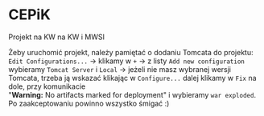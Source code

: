 # CEPiK

Projekt na KW na KW i MWSI

Żeby uruchomić projekt, należy pamiętać o dodaniu Tomcata do projektu:  
`Edit Configurations...` -> klikamy w `+` -> z listy `Add new configuration` wybieramy `Tomcat Server` i `Local` ->
jeżeli nie masz wybranej wersji Tomcata, trzeba ją wskazać klikając w `Configure...` dalej klikamy w `Fix` na dole, przy komunikacie  
"**Warning:** No artifacts marked for deployment" i wybieramy `war exploded`.  
Po zaakceptowaniu powinno wszystko śmigać :)  
